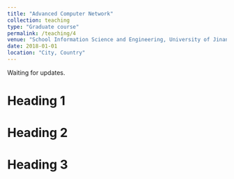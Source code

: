 ```yaml
---
title: "Advanced Computer Network"
collection: teaching
type: "Graduate course"
permalink: /teaching/4
venue: "School Information Science and Engineering, University of Jinan"
date: 2018-01-01
location: "City, Country"
---
```


Waiting for updates.

Heading 1
======

Heading 2
======

Heading 3
======
